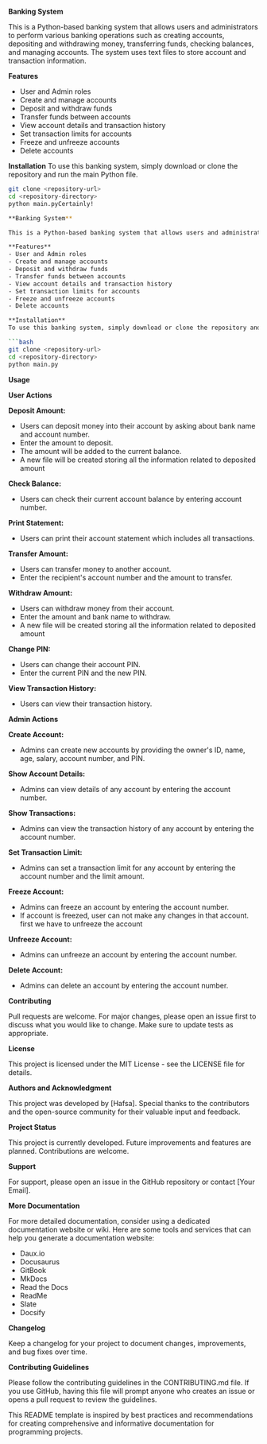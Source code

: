 **Banking System**

This is a Python-based banking system that allows users and administrators to perform various banking operations such as creating accounts, depositing and withdrawing money, transferring funds, checking balances, and managing accounts. The system uses text files to store account and transaction information.

**Features**
- User and Admin roles
- Create and manage accounts
- Deposit and withdraw funds
- Transfer funds between accounts
- View account details and transaction history
- Set transaction limits for accounts
- Freeze and unfreeze accounts
- Delete accounts

**Installation**
To use this banking system, simply download or clone the repository and run the main Python file.

```bash
git clone <repository-url>
cd <repository-directory>
python main.pyCertainly! 

**Banking System**

This is a Python-based banking system that allows users and administrators to perform various banking operations such as creating accounts, depositing and withdrawing money, transferring funds, checking balances, and managing accounts. The system uses text files to store account and transaction information.

**Features**
- User and Admin roles
- Create and manage accounts
- Deposit and withdraw funds
- Transfer funds between accounts
- View account details and transaction history
- Set transaction limits for accounts
- Freeze and unfreeze accounts
- Delete accounts

**Installation**
To use this banking system, simply download or clone the repository and run the main Python file.

```bash
git clone <repository-url>
cd <repository-directory>
python main.py
```

**Usage**

**User Actions**

**Deposit Amount:**
- Users can deposit money into their account by asking about bank name and account number.
- Enter the amount to deposit.
- The amount will be added to the current balance.
- A new file will be created storing all the information related to deposited amount

**Check Balance:**
- Users can check their current account balance by entering  account number.


**Print Statement:**
- Users can print their account statement which includes all transactions.

**Transfer Amount:**
- Users can transfer money to another account.
- Enter the recipient's account number and the amount to transfer.

**Withdraw Amount:**
- Users can withdraw money from their account.
- Enter the amount and bank name to withdraw.
- A new file will be created storing all the information related to deposited amount


**Change PIN:**
- Users can change their account PIN.
- Enter the current PIN and the new PIN.

**View Transaction History:**
- Users can view their transaction history.

**Admin Actions**

**Create Account:**
- Admins can create new accounts by providing the owner's ID, name, age, salary, account number, and PIN.

**Show Account Details:**
- Admins can view details of any account by entering the account number.

**Show Transactions:**
- Admins can view the transaction history of any account by entering the account number.

**Set Transaction Limit:**
- Admins can set a transaction limit for any account by entering the account number and the limit amount.

**Freeze Account:**
- Admins can freeze an account by entering the account number.
- If account is freezed, user can not make any changes in that account. first we have to unfreeze the account

**Unfreeze Account:**
- Admins can unfreeze an account by entering the account number.

**Delete Account:**
- Admins can delete an account by entering the account number.

**Contributing**

Pull requests are welcome. For major changes, please open an issue first to discuss what you would like to change. Make sure to update tests as appropriate.

**License**

This project is licensed under the MIT License - see the LICENSE file for details.

**Authors and Acknowledgment**

This project was developed by [Hafsa]. Special thanks to the contributors and the open-source community for their valuable input and feedback.

**Project Status**

This project is currently developed. Future improvements and features are planned. Contributions are welcome.

**Support**

For support, please open an issue in the GitHub repository or contact [Your Email].

**More Documentation**

For more detailed documentation, consider using a dedicated documentation website or wiki. Here are some tools and services that can help you generate a documentation website:

- Daux.io
- Docusaurus
- GitBook
- MkDocs
- Read the Docs
- ReadMe
- Slate
- Docsify

**Changelog**

Keep a changelog for your project to document changes, improvements, and bug fixes over time.

**Contributing Guidelines**

Please follow the contributing guidelines in the CONTRIBUTING.md file. If you use GitHub, having this file will prompt anyone who creates an issue or opens a pull request to review the guidelines.

This README template is inspired by best practices and recommendations for creating comprehensive and informative documentation for programming projects.






